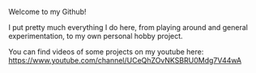 
<!--
  <img src="https://github-readme-stats.vercel.app/api?username=Hopson97&show_icons=true&include_all_commits=true">
  <img src="https://github-readme-stats.vercel.app/api/top-langs/?username=Hopson97&layout=compact">
-->

Welcome to my Github!

I put pretty much everything I do here, from playing around and general experimentation, to my own personal hobby project.

You can find videos of some projects on my youtube here: https://www.youtube.com/channel/UCeQhZOvNKSBRU0Mdg7V44wA
